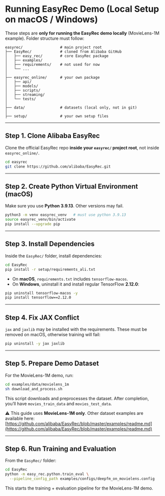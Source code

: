 # Running EasyRec Demo (Local Setup on macOS / Windows)

These steps are **only for running the EasyRec demo locally** (MovieLens-1M example).
Folder structure must follow:

```
easyrec/                 # main project root
├── EasyRec/             # cloned from Alibaba GitHub 
│   ├── easy_rec/        # core EasyRec package
│   ├── examples/
│   ├── requirements/    # not used for now
│   └── ...
│
├── easyrec_online/      # your own package
│   ├── api/
│   ├── models/
│   ├── scripts/
│   ├── streaming/
│   └── tests/
│
├── data/                # datasets (local only, not in git)
│
├── setup/               # your own setup files
```

---

## Step 1. Clone Alibaba EasyRec

Clone the official EasyRec repo **inside your `easyrec/` project root**, not inside `easyrec_online/`.

```bash
cd easyrec
git clone https://github.com/alibaba/EasyRec.git
```

---

## Step 2. Create Python Virtual Environment (macOS)

Make sure you use **Python 3.9.13**. Other versions may fail.

```bash
python3 -m venv easyrec_venv   # must use python 3.9.13
source easyrec_venv/bin/activate
pip install --upgrade pip
```

---

## Step 3. Install Dependencies

Inside the `EasyRec/` folder, install dependencies:

```bash
cd EasyRec
pip install -r setup/requirements_ali.txt
```

* On **macOS**, `requirements.txt` includes `tensorflow-macos`.
* On **Windows**, uninstall it and install regular TensorFlow **2.12.0**:

```bash
pip uninstall tensorflow-macos -y
pip install tensorflow==2.12.0
```

---

## Step 4. Fix JAX Conflict

`jax` and `jaxlib` may be installed with the requirements. These must be removed on macOS, otherwise training will fail:

```bash
pip uninstall -y jax jaxlib
```

---

## Step 5. Prepare Demo Dataset

For the MovieLens-1M demo, run:

```bash
cd examples/data/movielens_1m
sh download_and_process.sh
```

This script downloads and preprocesses the dataset.
After completion, you’ll have `movies_train_data` and `movies_test_data`.

⚠️ This guide uses **MovieLens-1M only**.
Other dataset examples are available here:
[https://github.com/alibaba/EasyRec/blob/master/examples/readme.md](https://github.com/alibaba/EasyRec/blob/master/examples/readme.md)

---

## Step 6. Run Training and Evaluation

From the `EasyRec/` folder:

```bash
cd EasyRec
python -m easy_rec.python.train_eval \
  --pipeline_config_path examples/configs/deepfm_on_movielens.config
```

This starts the training + evaluation pipeline for the MovieLens-1M demo.